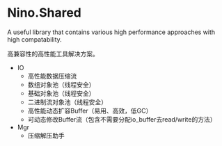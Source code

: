 # Nino.Shared

A useful library that contains various high performance approaches with high compatability.

高兼容性的高性能工具解决方案。


- IO
    - 高性能数据压缩流
    - 数组对象池（线程安全）
    - 基础对象池（线程安全）
    - 二进制流对象池（线程安全）
    - 高性能动态扩容Buffer（易用、高效，低GC）
    - 可动态修改Buffer流（包含不需要分配io_buffer去read/write的方法）
- Mgr
    - 压缩解压助手